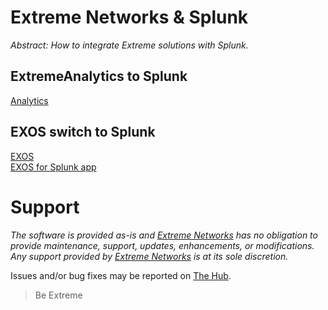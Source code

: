 # Extreme Networks & Splunk

_Abstract: How to integrate Extreme solutions with Splunk._

## ExtremeAnalytics to Splunk
[Analytics](README-Analytics.md)

## EXOS switch to Splunk
[EXOS](https://gtacknowledge.extremenetworks.com/articles/How_To/How-to-configure-an-EXOS-switch-to-work-with-Splunk)  
[EXOS for Splunk app](https://splunkbase.splunk.com/app/1780/)


# Support
_The software is provided as-is and [Extreme Networks](http://www.extremenetworks.com/) has no obligation to provide maintenance, support, updates, enhancements, or modifications. Any support provided by [Extreme Networks](http://www.extremenetworks.com/) is at its sole discretion._

Issues and/or bug fixes may be reported on [The Hub](https://community.extremenetworks.com/extreme).

>Be Extreme